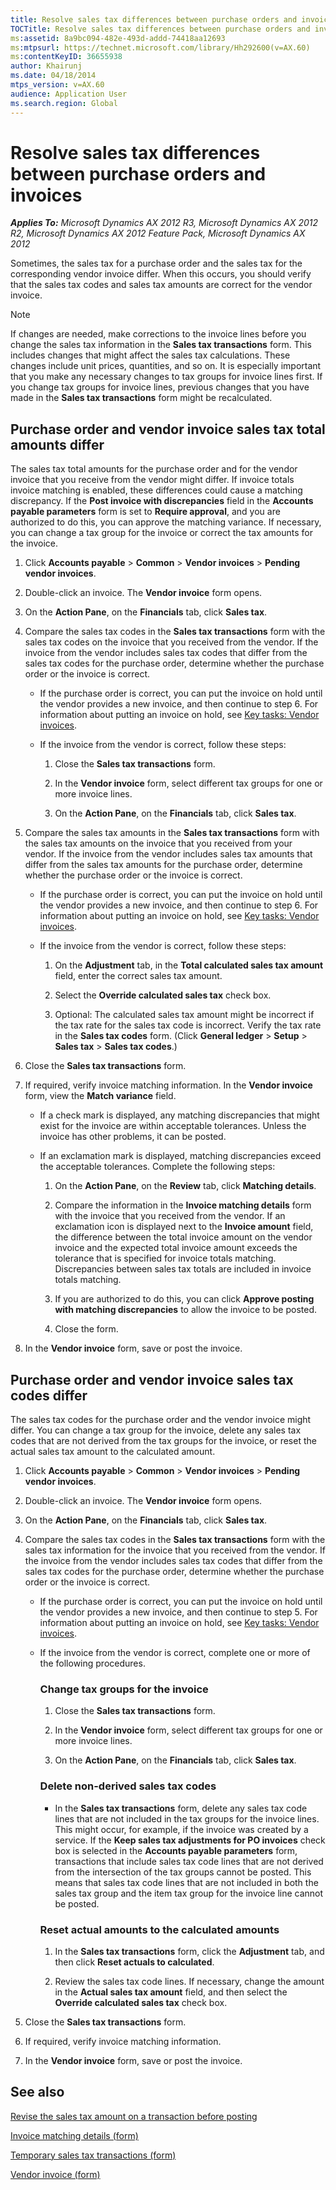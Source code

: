 ```yaml
---
title: Resolve sales tax differences between purchase orders and invoices
TOCTitle: Resolve sales tax differences between purchase orders and invoices
ms:assetid: 8a9bc094-482e-493d-addd-74418aa12693
ms:mtpsurl: https://technet.microsoft.com/library/Hh292600(v=AX.60)
ms:contentKeyID: 36655938
author: Khairunj
ms.date: 04/18/2014
mtps_version: v=AX.60
audience: Application User
ms.search.region: Global
---
```


# Resolve sales tax differences between purchase orders and invoices 


_**Applies To:** Microsoft Dynamics AX 2012 R3, Microsoft Dynamics AX 2012 R2, Microsoft Dynamics AX 2012 Feature Pack, Microsoft Dynamics AX 2012_

Sometimes, the sales tax for a purchase order and the sales tax for the corresponding vendor invoice differ. When this occurs, you should verify that the sales tax codes and sales tax amounts are correct for the vendor invoice.


> [!NOTE]
> <P>If changes are needed, make corrections to the invoice lines before you change the sales tax information in the <STRONG>Sales tax transactions</STRONG> form. This includes changes that might affect the sales tax calculations. These changes include unit prices, quantities, and so on. It is especially important that you make any necessary changes to tax groups for invoice lines first. If you change tax groups for invoice lines, previous changes that you have made in the <STRONG>Sales tax transactions</STRONG> form might be recalculated.</P>



## Purchase order and vendor invoice sales tax total amounts differ

The sales tax total amounts for the purchase order and for the vendor invoice that you receive from the vendor might differ. If invoice totals invoice matching is enabled, these differences could cause a matching discrepancy. If the **Post invoice with discrepancies** field in the **Accounts payable parameters** form is set to **Require approval**, and you are authorized to do this, you can approve the matching variance. If necessary, you can change a tax group for the invoice or correct the tax amounts for the invoice.

1.  Click **Accounts payable** \> **Common** \> **Vendor invoices** \> **Pending vendor invoices**.

2.  Double-click an invoice. The **Vendor invoice** form opens.

3.  On the **Action Pane**, on the **Financials** tab, click **Sales tax**.

4.  Compare the sales tax codes in the **Sales tax transactions** form with the sales tax codes on the invoice that you received from the vendor. If the invoice from the vendor includes sales tax codes that differ from the sales tax codes for the purchase order, determine whether the purchase order or the invoice is correct.
    
      - If the purchase order is correct, you can put the invoice on hold until the vendor provides a new invoice, and then continue to step 6. For information about putting an invoice on hold, see [Key tasks: Vendor invoices](key-tasks-vendor-invoices.md).
    
      - If the invoice from the vendor is correct, follow these steps:
        
        1.  Close the **Sales tax transactions** form.
        
        2.  In the **Vendor invoice** form, select different tax groups for one or more invoice lines.
        
        3.  On the **Action Pane**, on the **Financials** tab, click **Sales tax**.

5.  Compare the sales tax amounts in the **Sales tax transactions** form with the sales tax amounts on the invoice that you received from your vendor. If the invoice from the vendor includes sales tax amounts that differ from the sales tax amounts for the purchase order, determine whether the purchase order or the invoice is correct.
    
      - If the purchase order is correct, you can put the invoice on hold until the vendor provides a new invoice, and then continue to step 6. For information about putting an invoice on hold, see [Key tasks: Vendor invoices](key-tasks-vendor-invoices.md).
    
      - If the invoice from the vendor is correct, follow these steps:
        
        1.  On the **Adjustment** tab, in the **Total calculated sales tax amount** field, enter the correct sales tax amount.
        
        2.  Select the **Override calculated sales tax** check box.
        
        3.  Optional: The calculated sales tax amount might be incorrect if the tax rate for the sales tax code is incorrect. Verify the tax rate in the **Sales tax codes** form. (Click **General ledger** \> **Setup** \> **Sales tax** \> **Sales tax codes**.)

6.  Close the **Sales tax transactions** form.

7.  If required, verify invoice matching information. In the **Vendor invoice** form, view the **Match variance** field.
    
      - If a check mark is displayed, any matching discrepancies that might exist for the invoice are within acceptable tolerances. Unless the invoice has other problems, it can be posted.
    
      - If an exclamation mark is displayed, matching discrepancies exceed the acceptable tolerances. Complete the following steps:
        
        1.  On the **Action Pane**, on the **Review** tab, click **Matching details**.
        
        2.  Compare the information in the **Invoice matching details** form with the invoice that you received from the vendor. If an exclamation icon is displayed next to the **Invoice amount** field, the difference between the total invoice amount on the vendor invoice and the expected total invoice amount exceeds the tolerance that is specified for invoice totals matching. Discrepancies between sales tax totals are included in invoice totals matching.
        
        3.  If you are authorized to do this, you can click **Approve posting with matching discrepancies** to allow the invoice to be posted.
        
        4.  Close the form.

8.  In the **Vendor invoice** form, save or post the invoice.

## Purchase order and vendor invoice sales tax codes differ

The sales tax codes for the purchase order and the vendor invoice might differ. You can change a tax group for the invoice, delete any sales tax codes that are not derived from the tax groups for the invoice, or reset the actual sales tax amount to the calculated amount.

1.  Click **Accounts payable** \> **Common** \> **Vendor invoices** \> **Pending vendor invoices**.

2.  Double-click an invoice. The **Vendor invoice** form opens.

3.  On the **Action Pane**, on the **Financials** tab, click **Sales tax**.

4.  Compare the sales tax codes in the **Sales tax transactions** form with the sales tax information for the invoice that you received from the vendor. If the invoice from the vendor includes sales tax codes that differ from the sales tax codes for the purchase order, determine whether the purchase order or the invoice is correct.
    
      - If the purchase order is correct, you can put the invoice on hold until the vendor provides a new invoice, and then continue to step 5. For information about putting an invoice on hold, see [Key tasks: Vendor invoices](key-tasks-vendor-invoices.md).
    
      - If the invoice from the vendor is correct, complete one or more of the following procedures.
        
        ### Change tax groups for the invoice
        
        1.  Close the **Sales tax transactions** form.
        
        2.  In the **Vendor invoice** form, select different tax groups for one or more invoice lines.
        
        3.  On the **Action Pane**, on the **Financials** tab, click **Sales tax**.
        
        ### Delete non-derived sales tax codes
        
          - In the **Sales tax transactions** form, delete any sales tax code lines that are not included in the tax groups for the invoice lines. This might occur, for example, if the invoice was created by a service. If the **Keep sales tax adjustments for PO invoices** check box is selected in the **Accounts payable parameters** form, transactions that include sales tax code lines that are not derived from the intersection of the tax groups cannot be posted. This means that sales tax code lines that are not included in both the sales tax group and the item tax group for the invoice line cannot be posted.
        
        ### Reset actual amounts to the calculated amounts
        
        1.  In the **Sales tax transactions** form, click the **Adjustment** tab, and then click **Reset actuals to calculated**.
        
        2.  Review the sales tax code lines. If necessary, change the amount in the **Actual sales tax amount** field, and then select the **Override calculated sales tax** check box.

5.  Close the **Sales tax transactions** form.

6.  If required, verify invoice matching information.

7.  In the **Vendor invoice** form, save or post the invoice.

## See also

[Revise the sales tax amount on a transaction before posting](revise-the-sales-tax-amount-on-a-transaction-before-posting.md)

[Invoice matching details (form)](https://technet.microsoft.com/library/hh209713\(v=ax.60\))

[Temporary sales tax transactions (form)](https://technet.microsoft.com/library/aa591455\(v=ax.60\))

[Vendor invoice (form)](https://technet.microsoft.com/library/hh209644\(v=ax.60\))

  


